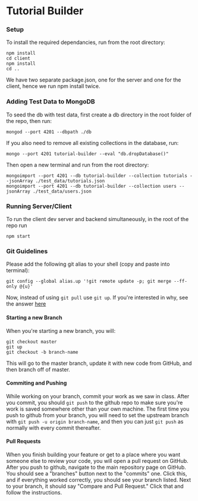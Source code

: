 # Tutorial Builder


### Setup

To install the required dependancies, run from the root directory:
~~~
npm install
cd client
npm install
cd ..
~~~
We have two separate package.json, one for the server and one for the client, hence we run npm install twice.

### Adding Test Data to MongoDB
To seed the db with test data, first create a db directory in the root folder of the repo, then run:
~~~
mongod --port 4201 --dbpath ./db
~~~

If you also need to remove all existing collections in the database, run:
~~~
mongo --port 4201 tutorial-builder --eval "db.dropDatabase()"
~~~

Then open a new terminal and run from the root directory:
~~~
mongoimport --port 4201 --db tutorial-builder --collection tutorials --jsonArray ./test_data/tutorials.json
mongoimport --port 4201 --db tutorial-builder --collection users --jsonArray ./test_data/users.json
~~~

### Running Server/Client
To run the client dev server and backend simultaneously, in the root of the repo run
~~~
npm start
~~~

### Git Guidelines
Please add the following git alias to your shell (copy and paste into terminal):
~~~
git config --global alias.up '!git remote update -p; git merge --ff-only @{u}'
~~~
Now, instead of using `git pull` use `git up`. If you're interested in why, see the answer [here](https://stackoverflow.com/questions/15316601/in-what-cases-could-git-pull-be-harmful)

#### Starting a new Branch
When you're starting a new branch, you will:
~~~
git checkout master
git up
git checkout -b branch-name
~~~
This will go to the master branch, update it with new code from GitHub, and then branch off of master.

#### Commiting and Pushing
While working on your branch, commit your work as we saw in class. After you commit, you should `git push` to the github repo to make sure you're work is saved somewhere other than your own machine. The first time you push to github from your branch, you will need to set the upstream branch with `git push -u origin branch-name`, and then you can just `git push` as normally with every commit thereafter.

#### Pull Requests
When you finish building your feature or get to a place where you want someone else to review your code, you will open a pull request on GitHub. After you push to github, navigate to the main repository page on GitHub. You should see a "branches" button next to the "commits" one. Click this, and if everything worked correctly, you should see your branch listed. Next to your branch, it should say "Compare and Pull Request." Click that and follow the instructions.
